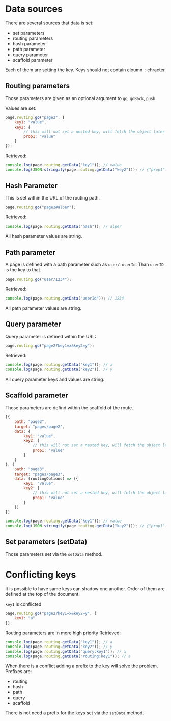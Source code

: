# Data sources
There are several sources that data is set:
- set parameters
- routing parameters
- hash parameter
- path parameter
- query parameter
- scaffold parameter

Each of them are setting the key.
Keys should not contain cloumn `:` chracter

## Routing parameters
Those parameters are given as an optional argument to `go`, `goBack`, `push`


Values are set:
```javascript
page.routing.go("page2", {
    key1: "value",
    key2: {
        // this will not set a nested key, will fetch the object later
        prop1: "value"
    }
});
```

Retrieved:
```javascript
console.log(page.routing.getData("key1")); // value
console.log(JSON.stringify(page.routing.getData("key2"))); // {"prop1":"value"}
```

## Hash Parameter
This is set within the URL of the routing path.
```javascript
page.routing.go("page2#alper");
```

Retrieved:
```javascript
console.log(page.routing.getData("hash")); // alper
```

All hash parameter values are string.

## Path parameter
A page is defined with a path parameter such as `user/:userId`. Than `userID` is the key to that.

```javascript
page.routing.go("user/1234");
```

Retrieved:
```javascript
console.log(page.routing.getData("userId")); // 1234
```

All path parameter values are string.

## Query parameter
Query parameter is defined within the URL:
```javascript
page.routing.go("page2?key1=x&key2=y");
```

Retrieved:
```javascript
console.log(page.routing.getData("key1")); // x
console.log(page.routing.getData("key2")); // y
```

All query parameter keys and values are string.

## Scaffold parameter
Those parameters are defind within the scaffold of the route.
```javascript
[{
    path: "page2",
    target: "pages/page2",
    data: {
        key1: "value",
        key2: {
            // this will not set a nested key, will fetch the object later
            prop1: "value"
        }
    }
}, {
    path: "page3",
    target: "pages/page3",
    data: (routingOptions) => ({
        key1: "value",
        key2: {
            // this will not set a nested key, will fetch the object later
            prop1: "value"
        }
    })
}]
```

```javascript
console.log(page.routing.getData("key1")); // value
console.log(JSON.stringify(page.routing.getData("key2"))); // {"prop1":"value"}
```
## Set parameters (setData)
Those parameters set via the `setData` method.

# Conflicting keys
It is possible to have same keys can shadow one another. Order of them are defined at the top of the document.

`key1` is conflicted
```javascript
page.routing.go("page2?key1=x&key2=y", {
    key1: "a"
});
```

Routing parameters are in more high priority
Retrieved:
```javascript
console.log(page.routing.getData("key1")); // a
console.log(page.routing.getData("key2")); // y
console.log(page.routing.getData("query:key1")); // x
console.log(page.routing.getData("routing:key1")); // a
```

When there is a conflict adding a prefix to the key will solve the problem. Prefixes are:
- routing
- hash
- path
- query
- scaffold

There is not need a prefix for the keys set via the `setData` method.

